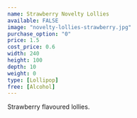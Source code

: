 ```yaml
---
name: Strawberry Novelty Lollies
available: FALSE
image: "novelty-lollies-strawberry.jpg"
purchase_option: "0"
price: 1.5
cost_price: 0.6
width: 240
height: 100
depth: 10
weight: 0
type: [Lollipop]
free: [Alcohol]
---
```

Strawberry flavoured lollies.